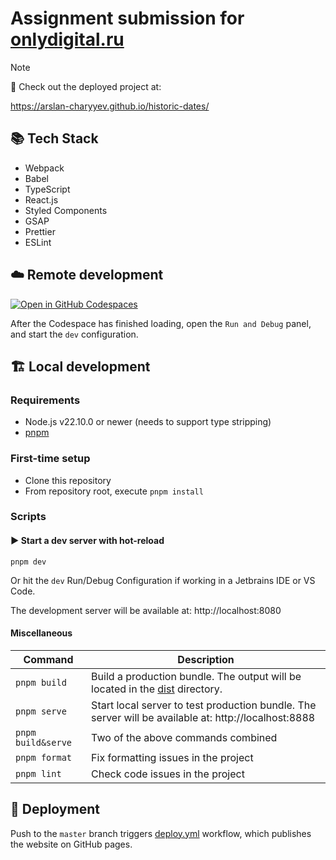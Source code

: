 # Assignment submission for [onlydigital.ru](https://onlydigital.ru)

> [!NOTE]
> 🚀 Check out the deployed project at:
>
> https://arslan-charyyev.github.io/historic-dates/

## 📚 Tech Stack

- Webpack
- Babel
- TypeScript
- React.js
- Styled Components
- GSAP
- Prettier
- ESLint

## ☁️ Remote development

[![Open in GitHub Codespaces](https://github.com/codespaces/badge.svg)](https://codespaces.new/arslan-charyyev/historic-dates)

After the Codespace has finished loading, open the `Run and Debug` panel, and start the `dev` configuration.

## 🏗️ Local development

### Requirements

- Node.js v22.10.0 or newer (needs to support type stripping)
- [pnpm](https://pnpm.io/)

### First-time setup

- Clone this repository
- From repository root, execute `pnpm install`

### Scripts

#### ▶️ Start a dev server with hot-reload

```shell
pnpm dev
```

Or hit the `dev` Run/Debug Configuration if working in a Jetbrains IDE or VS Code.

The development server will be available at: http://localhost:8080

#### Miscellaneous

| Command            | Description                                                                                          |
|--------------------|------------------------------------------------------------------------------------------------------|
| `pnpm build`       | Build a production bundle. The output will be located in the [dist](./dist) directory.               |
| `pnpm serve`       | Start local server to test production bundle. The server will be available at: http://localhost:8888 |
| `pnpm build&serve` | Two of the above commands combined                                                                   |
| `pnpm format`      | Fix formatting issues in the project                                                                 |
| `pnpm lint`        | Check code issues in the project                                                                     |

## 🚀 Deployment

Push to the `master` branch triggers [deploy.yml](.github/workflows/deploy.yml) workflow,
which publishes the website on GitHub pages.
